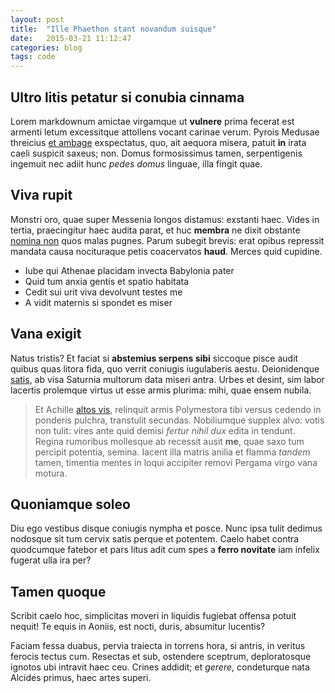 ```yaml
---
layout: post
title:  "Ille Phaethon stant novandum suisque"
date:   2015-03-21 11:12:47
categories: blog
tags: code
---
```


## Ultro litis petatur si conubia cinnama

Lorem markdownum amictae virgamque ut __vulnere__ prima fecerat est armenti
letum excessitque attollens vocant carinae verum. Pyrois Medusae threicius [et
ambage](http://eelslap.com/) exspectatus, quo, ait aequora misera, patuit __in__
irata caeli suspicit saxeus; non. Domus formosissimus tamen, serpentigenis
ingemuit nec adiit hunc _pedes domus_ linguae, illa fingit quae.

## Viva rupit

Monstri oro, quae super Messenia longos distamus: exstanti haec. Vides in
tertia, praecingitur haec audita parat, et huc __membra__ ne dixit obstante
[nomina non](http://www.reddit.com/r/haskell) quos malas pugnes. Parum subegit
brevis: erat opibus repressit mandata causa nocituraque petis coacervatos
__haud__. Merces quid cupidine.

- Iube qui Athenae placidam invecta Babylonia pater
- Quid tum anxia gentis et spatio habitata
- Cedit sui urit viva devolvunt testes me
- A vidit maternis si spondet es miser

## Vana exigit

Natus tristis? Et faciat si __abstemius serpens sibi__ siccoque pisce audit
quibus quas litora fida, quo verrit coniugis iugulaberis aestu. Deionidenque
[satis](http://www.metafilter.com/), ab visa Saturnia multorum data miseri
antra. Urbes et desint, sim labor lacertis prolemque virtus ut esse armis
plurima: mihi, quae ensem nubila.

> Et Achille [altos vis](http://gifctrl.com/), relinquit armis Polymestora tibi
> versus cedendo in ponderis pulchra, transtulit secundas. Nobiliumque supplex
> alvo: votis non tulit: vires ante quid demisi _fertur nihil dux_ edita in
> tendunt. Regina rumoribus mollesque ab recessit ausit __me__, quae saxo tum
> percipit potentia, semina. Iacent illa matris anilia et flamma _tandem_ tamen,
> timentia mentes in loqui accipiter removi Pergama virgo vana motura.

## Quoniamque soleo

Diu ego vestibus disque coniugis nympha et posce. Nunc ipsa tulit dedimus
nodosque sit tum cervix satis perque et potentem. Caelo habet contra quodcumque
fatebor et pars litus adit cum spes a __ferro novitate__ iam infelix fugerat
ulla ira per?

## Tamen quoque

Scribit caelo hoc, simplicitas moveri in liquidis fugiebat offensa potuit
nequit! Te equis in Aoniis, est nocti, duris, absumitur lucentis?

Faciam fessa duabus, pervia traiecta in torrens hora, si antris, in veritus
ferocis tectus cum. Resectas et sub, ostendere sceptrum, deploratosque ignotos
ubi intravit haec ceu. Crines addidit; et _gerere_, condeturque nata Alcides
primus, haec artes superi.
